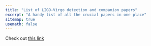 ```yaml
---
title: "List of LIGO-Virgo detection and companion papers"
excerpt: "A handy list of all the crucial papers in one place"
sitemap: true
usemath: false  
---
```


Check out [this link](view-source:https://www.ligo.caltech.edu/page/detection-companion-papers) 

